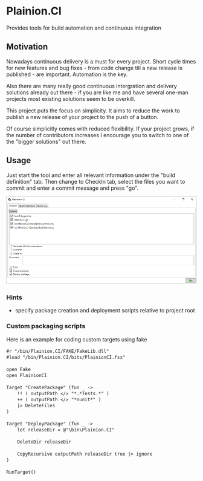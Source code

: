 # Plainion.CI

Provides tools for build automation and continuous integration

## Motivation

Nowadays continuous delivery is a must for every project. Short cycle times for new features and 
bug fixes - from code change till a new release is published - are important. Automation is the key.

Also there are many really good continuous intergration and delivery solutions already out there - 
if you are like me and have several one-man projects most existing solutions seem to be overkill.

This project puts the focus on simplicity. It aims to reduce the work to publish a new release of
your project to the push of a button.

Of course simplicitly comes with reduced flexibility. If your project grows, if the number of contributors
increases I encourage you to switch to one of the "bigger solutions" out there.

## Usage

Just start the tool and enter all relevant information under the "build definition" tab.
Then change to CheckIn tab, select the files you want to commit and enter a commit message and press "go".

![](doc/Overview.png)

### Hints

* specify package creation and deployment scripts relative to project root

### Custom packaging scripts

Here is an example for coding custom targets using fake

```F#
#r "/bin/Plainion.CI/FAKE/FakeLib.dll"
#load "/bin/Plainion.CI/bits/PlainionCI.fsx"

open Fake
open PlainionCI

Target "CreatePackage" (fun _ ->
    !! ( outputPath </> "*.*Tests.*" )
    ++ ( outputPath </> "*nunit*" )
    |> DeleteFiles
)

Target "DeployPackage" (fun _ ->
    let releaseDir = @"\bin\Plainion.CI"

    DeleteDir releaseDir

    CopyRecursive outputPath releaseDir true |> ignore
)

RunTarget()
```